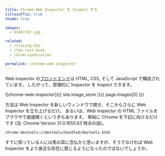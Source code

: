 ```yaml
---
title: Chrome Web Inspector を Inspect する
titlesuffix: true
thumb: true

images:
  - d1487c97.jpg

related:
  - /tracing-h2o
  - /the-rust-book
  - /atom-syndication

permalink: /chrome-web-inspector
---
```


Web Inspector の[フロントエンド](https://trac.webkit.org/browser/trunk/Source/WebInspectorUI/)は HTML, CSS, そして JavaScript で構成されています。
したがって、原理的に Inspector を Inspect できます。

![chrome-web-inspector]({{ site.image_store }}{{ page.images[0] }})

方法は Web Inspector を新しいウィンドウで開き、そこからさらに Web Inspector を立ち上げるだけ。
あるいは、Web Inspector の HTML ファイルをブラウザで直接開くという手もあります。
単純に Chrome を下記に向けるだけです (注: Chrome Version 31.0.1650.63 時点の話)。

```
chrome-devtools://devtools/bundled/devtools.html
```

すでに知っている人には馬の耳に念仏かと思いますが、そうでなければ Web Inspector をより身近な存在に感じるようになったのではないでしょうか。
